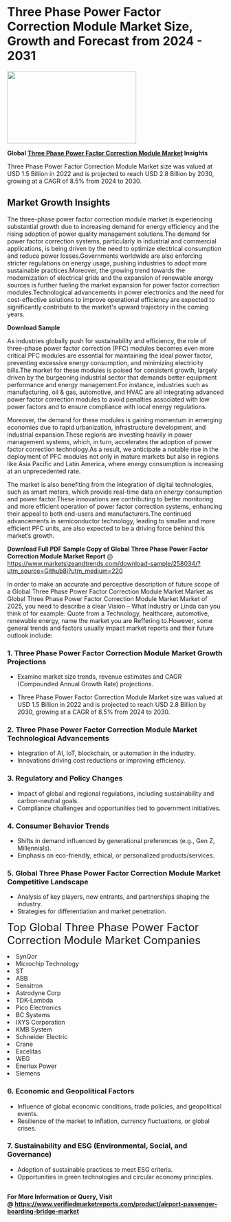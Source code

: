 <H1>Three Phase Power Factor Correction Module Market Size, Growth and Forecast from 2024 - 2031</H1><img class="aligncenter size-medium wp-image-584254" src="https://thirdeyenews.in/wp-content/uploads/2024/09/Global-Market-Research-300x168.jpeg" alt="" width="300" height="168" /><p><strong>Global&nbsp;<a href="https://www.marketsizeandtrends.com/download-sample/258034/?utm_source=Github8j?utm_medium=220">Three Phase Power Factor Correction Module Market</a> Insights</strong></p><p>Three Phase Power Factor Correction Module Market size was valued at USD 1.5 Billion in 2022 and is projected to reach USD 2.8 Billion by 2030, growing at a CAGR of 8.5% from 2024 to 2030.</p><p><h2>Market Growth Insights</h2> <p>The three-phase power factor correction module market is experiencing substantial growth due to increasing demand for energy efficiency and the rising adoption of power quality management solutions.The demand for power factor correction systems, particularly in industrial and commercial applications, is being driven by the need to optimize electrical consumption and reduce power losses.Governments worldwide are also enforcing stricter regulations on energy usage, pushing industries to adopt more sustainable practices.Moreover, the growing trend towards the modernization of electrical grids and the expansion of renewable energy sources is further fueling the market expansion for power factor correction modules.Technological advancements in power electronics and the need for cost-effective solutions to improve operational efficiency are expected to significantly contribute to the market's upward trajectory in the coming years.</p> <p><strong>Download Sample</strong></p> <p>As industries globally push for sustainability and efficiency, the role of three-phase power factor correction (PFC) modules becomes even more critical.PFC modules are essential for maintaining the ideal power factor, preventing excessive energy consumption, and minimizing electricity bills.The market for these modules is poised for consistent growth, largely driven by the burgeoning industrial sector that demands better equipment performance and energy management.For instance, industries such as manufacturing, oil & gas, automotive, and HVAC are all integrating advanced power factor correction modules to avoid penalties associated with low power factors and to ensure compliance with local energy regulations.</p> <p>Moreover, the demand for these modules is gaining momentum in emerging economies due to rapid urbanization, infrastructure development, and industrial expansion.These regions are investing heavily in power management systems, which, in turn, accelerates the adoption of power factor correction technology.As a result, we anticipate a notable rise in the deployment of PFC modules not only in mature markets but also in regions like Asia Pacific and Latin America, where energy consumption is increasing at an unprecedented rate.</p> <p>The market is also benefiting from the integration of digital technologies, such as smart meters, which provide real-time data on energy consumption and power factor.These innovations are contributing to better monitoring and more efficient operation of power factor correction systems, enhancing their appeal to both end-users and manufacturers.The continued advancements in semiconductor technology, leading to smaller and more efficient PFC units, are also expected to be a driving force behind this market’s growth.</p> <p><span class=""><strong>Download Full PDF Sample Copy of Global Three Phase Power Factor Correction Module Market Report</strong> @ <a href="https://www.marketsizeandtrends.com/download-sample/258034/?utm_source=Github8j?utm_medium=220" target="_blank">https://www.marketsizeandtrends.com/download-sample/258034/?utm_source=Github8j?utm_medium=220</a></span></p><p>In order to make an accurate and perceptive description of future scope of a Global&nbsp;Three Phase Power Factor Correction Module Market Market as Global&nbsp;Three Phase Power Factor Correction Module Market Market of 2025, you need to describe a clear Vision &ndash; What Industry or Linda can you think of for example: Quote from a Technology, healthcare, automotive, renewable energy, name the market you are Reffering to.However, some general trends and factors usually impact market reports and their future outlook include:</p><h3>1.&nbsp;<strong>Three Phase Power Factor Correction Module Market Growth Projections</strong></h3><ul><li>Examine market size trends, revenue estimates and CAGR (Compounded Annual Growth Rate) projections.</li><li><p>Three Phase Power Factor Correction Module Market size was valued at USD 1.5 Billion in 2022 and is projected to reach USD 2.8 Billion by 2030, growing at a CAGR of 8.5% from 2024 to 2030.</p></li></ul><h3>2.&nbsp;<strong>Three Phase Power Factor Correction Module Market Technological Advancements</strong></h3><ul><li>Integration of AI, IoT, blockchain, or automation in the industry.</li><li>Innovations driving cost reductions or improving efficiency.</li></ul><h3>3.&nbsp;<strong>Regulatory and Policy Changes</strong></h3><ul><li>Impact of global and regional regulations, including sustainability and carbon-neutral goals.</li><li>Compliance challenges and opportunities tied to government initiatives.</li></ul><h3>4.&nbsp;<strong>Consumer Behavior Trends</strong></h3><ul><li>Shifts in demand influenced by generational preferences (e.g., Gen Z, Millennials).</li><li>Emphasis on eco-friendly, ethical, or personalized products/services.</li></ul><h3>5.&nbsp;<strong>Global Three Phase Power Factor Correction Module Market Competitive Landscape</strong></h3><ul><li>Analysis of key players, new entrants, and partnerships shaping the industry.</li><li>Strategies for differentiation and market penetration.</li></ul><p data-pm-slice="1 1 []"><span style="color: inherit; font-family: inherit; font-size: 25px;">Top Global Three Phase Power Factor Correction Module Market Companies</span></p><div class="" data-test-id=""><p><li>SynQor</li><li> Microchip Technology</li><li> ST</li><li> ABB</li><li> Sensitron</li><li> Astrodyne Corp</li><li> TDK-Lambda</li><li> Pico Electronics</li><li> BC Systems</li><li> IXYS Corporation</li><li> KMB System</li><li> Schneider Electric</li><li> Crane</li><li> Excelitas</li><li> WEG</li><li> Enerlux Power</li><li> Siemens</li></p></div><h3>6.&nbsp;<strong>Economic and Geopolitical Factors</strong></h3><ul><li>Influence of global economic conditions, trade policies, and geopolitical events.</li><li>Resilience of the market to inflation, currency fluctuations, or global crises.</li></ul><h3>7.&nbsp;<strong>Sustainability and ESG (Environmental, Social, and Governance)</strong></h3><ul><li>Adoption of sustainable practices to meet ESG criteria.</li><li>Opportunities in green technologies and circular economy principles.</li></ul><h2><strong style="font-size: 14px;">For More Information or Query, Visit @&nbsp;</strong><a style="background-color: #ffffff; font-size: 14px;" href="https://www.marketsizeandtrends.com/report/three-phase-power-factor-correction-module-market/" target="_blank">https://www.verifiedmarketreports.com/product/airport-passenger-boarding-bridge-market</a></h2>